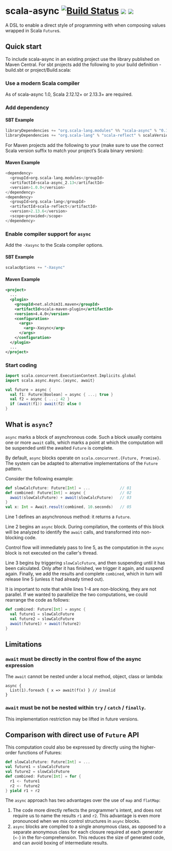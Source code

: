 # scala-async [![Build Status](https://travis-ci.org/scala/scala-async.svg?branch=master)](https://travis-ci.org/scala/scala-async) [<img src="https://img.shields.io/maven-central/v/org.scala-lang.modules/scala-async_2.12.svg?label=latest%20release%20for%202.12">](http://search.maven.org/#search%7Cga%7C1%7Cg%3Aorg.scala-lang.modules%20a%3Ascala-async_2.12) [<img src="https://img.shields.io/maven-central/v/org.scala-lang.modules/scala-async_2.13.svg?label=latest%20release%20for%202.13">](http://search.maven.org/#search%7Cga%7C1%7Cg%3Aorg.scala-lang.modules%20a%3Ascala-async_2.13)

A DSL to enable a direct style of programming with when composing values wrapped in Scala `Future`s. 

## Quick start

To include scala-async in an existing project use the library published on Maven Central.
For sbt projects add the following to your build definition - build.sbt or project/Build.scala:

### Use a modern Scala compiler

As of scala-async 1.0, Scala 2.12.12+ or 2.13.3+ are required.

### Add dependency

#### SBT Example

```scala
libraryDependencies += "org.scala-lang.modules" %% "scala-async" % "0.10.0"
libraryDependencies += "org.scala-lang" % "scala-reflect" % scalaVersion.value % Provided
```

For Maven projects add the following to your <dependencies> (make sure to use the correct Scala version suffix
to match your project’s Scala binary version):

#### Maven Example

```scala
<dependency>
  <groupId>org.scala-lang.modules</groupId>
  <artifactId>scala-async_2.13</artifactId>
  <version>1.0.0</version>
</dependency>
<dependency>
  <groupId>org.scala-lang</groupId>
  <artifactId>scala-reflect</artifactId>
  <version>2.13.6</version>
  <scope>provided</scope>
</dependency>
```

### Enable compiler support for `async`

Add the `-Xasync` to the Scala compiler options.

#### SBT Example
```scala
scalacOptions += "-Xasync"
```

#### Maven Example

```xml
<project>
  ...
  <plugin>
    <groupId>net.alchim31.maven</groupId>
    <artifactId>scala-maven-plugin</artifactId>
    <version>4.4.0</version>
    <configuration>
      <args>
        <arg>-Xasync</arg>
      </args>
    </configuration>
  </plugin>
  ...
</project>
```

### Start coding

```scala
import scala.concurrent.ExecutionContext.Implicits.global
import scala.async.Async.{async, await}

val future = async {
  val f1: Future[Boolean] = async { ...; true }
  val f2 = async { ...; 42 }
  if (await(f1)) await(f2) else 0
}
```

## What is `async`?

`async` marks a block of asynchronous code. Such a block usually contains
one or more `await` calls, which marks a point at which the computation
will be suspended until the awaited `Future` is complete.

By default, `async` blocks operate on `scala.concurrent.{Future, Promise}`.
The system can be adapted to alternative implementations of the
`Future` pattern.

Consider the following example:

```scala
def slowCalcFuture: Future[Int] = ...             // 01
def combined: Future[Int] = async {               // 02
  await(slowCalcFuture) + await(slowCalcFuture)   // 03
}
val x: Int = Await.result(combined, 10.seconds)   // 05
```

Line 1 defines an asynchronous method: it returns a `Future`.

Line 2 begins an `async` block. During compilation,
the contents of this block will be analyzed to identify
the `await` calls, and transformed into non-blocking
code.

Control flow will immediately pass to line 5, as the
computation in the `async` block is not executed
on the caller's thread.

Line 3 begins by triggering `slowCalcFuture`, and then
suspending until it has been calculated. Only after it
has finished, we trigger it again, and suspend again.
Finally, we add the results and complete `combined`, which
in turn will release line 5 (unless it had already timed out).

It is important to note that while lines 1-4 are non-blocking,
they are not parallel. If we wanted to parallelize the two computations,
we could rearrange the code as follows:

```scala
def combined: Future[Int] = async {
  val future1 = slowCalcFuture
  val future2 = slowCalcFuture
  await(future1) + await(future2)
}
```

## Limitations

### `await` must be directly in the control flow of the async expression

The `await` cannot be nested under a local method, object, class or lambda:  

```
async {
  List(1).foreach { x => await(f(x) } // invalid
}
```

### `await` must be not be nested within `try` / `catch` / `finally`.

This implementation restriction may be lifted in future versions.

## Comparison with direct use of `Future` API

This computation could also be expressed by directly using the
higher-order functions of Futures:

```scala
def slowCalcFuture: Future[Int] = ...
val future1 = slowCalcFuture
val future2 = slowCalcFuture
def combined: Future[Int] = for {
  r1 <- future1
  r2 <- future2
} yield r1 + r2
```

The `async` approach has two advantages over the use of
`map` and `flatMap`:
  1. The code more directly reflects the programmer's intent,
     and does not require us to name the results `r1` and `r2`.
     This advantage is even more pronounced when we mix control
     structures in `async` blocks.
  2. `async` blocks are compiled to a single anonymous class,
     as opposed to a separate anonymous class for each closure
     required at each generator (`<-`) in the for-comprehension.
     This reduces the size of generated code, and can avoid boxing
     of intermediate results.
